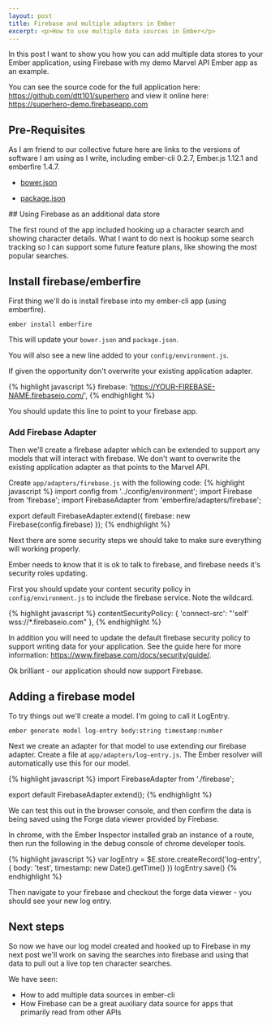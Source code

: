 ```yaml
---
layout: post
title: Firebase and multiple adapters in Ember
excerpt: <p>How to use multiple data sources in Ember</p>
---
```

In this post I want to show you how you can add multiple data stores to your
Ember application, using Firebase with my demo Marvel API Ember app as an example.

You can see the source code for the full application here: https://github.com/dtt101/superhero
and view it online here: https://superhero-demo.firebaseapp.com

## Pre-Requisites
As I am friend to our collective future here are links to the versions of software I
am using as I write, including ember-cli 0.2.7, Ember.js 1.12.1 and emberfire 1.4.7.

* [bower.json](https://github.com/dtt101/superhero/blob/48ecb054012984c84f6f994879da073c77355317/bower.json)

* [package.json](https://github.com/dtt101/superhero/blob/48ecb054012984c84f6f994879da073c77355317/package.json)

## Using Firebase as an additional data store

The first round of the app included hooking up a character search and showing
character details. What I want to do next is hookup some search tracking so I
can support some future feature plans, like showing the most popular searches.

## Install firebase/emberfire

First thing we'll do is install firebase into my ember-cli app (using emberfire).

```
ember install emberfire
```

This will update your ```bower.json``` and ```package.json```.

You will also see a new line added to your ```config/environment.js```.

If given the opportunity don't overwrite your existing application adapter.

{% highlight javascript %}
firebase: 'https://YOUR-FIREBASE-NAME.firebaseio.com/',
{% endhighlight %}

You should update this line to point to your firebase app.

### Add Firebase Adapter

Then we'll create a firebase adapter which can be extended to support any models
that will interact with firebase. We don't want to overwrite the existing application
adapter as that points to the Marvel API.

Create ```app/adapters/firebase.js``` with the following code:
{% highlight javascript %}
import config from '../config/environment';
import Firebase from 'firebase';
import FirebaseAdapter from 'emberfire/adapters/firebase';

export default FirebaseAdapter.extend({
  firebase: new Firebase(config.firebase)
});
{% endhighlight %}

Next there are some security steps we should take to make sure everything will
working properly.

Ember needs to know that it is ok to talk to firebase, and firebase needs it's security roles updating.

First you should update your content security policy in ```config/environment.js``` to include the firebase service. Note the wildcard.

{% highlight javascript %}
contentSecurityPolicy: {
  'connect-src': "'self' wss://*.firebaseio.com"
},
{% endhighlight %}


In addition you will need to update the default firebase security policy to support writing data for your application. See the guide here for more information: https://www.firebase.com/docs/security/guide/.

Ok brilliant - our application should now support Firebase.

## Adding a firebase model

To try things out we'll create a model. I'm going to call it LogEntry.

```
ember generate model log-entry body:string timestamp:number
```

Next we create an adapter for that model to use extending our firebase adapter. Create a file at ```app/adapters/log-entry.js```. The Ember resolver will automatically use this for our model.

{% highlight javascript %}
import FirebaseAdapter from './firebase';

export default FirebaseAdapter.extend();
{% endhighlight %}

We can test this out in the browser console, and then confirm the data is being
saved using the Forge data viewer provided by Firebase.

In chrome, with the Ember Inspector installed grab an instance of a route, then run the following in the debug console of chrome developer tools.

{% highlight javascript %}
var logEntry = $E.store.createRecord('log-entry', { body: 'test', timestamp: new Date().getTime() })
logEntry.save()
{% endhighlight %}

Then navigate to your firebase and checkout the forge data viewer - you should see your new log entry.

## Next steps

So now we have our log model created and hooked up to Firebase in my next post we'll work on saving the searches into firebase and using that data to pull out a live top ten character searches.

We have seen:

 * How to add multiple data sources in ember-cli
 * How Firebase can be a great auxiliary data source for apps that primarily read from other APIs
